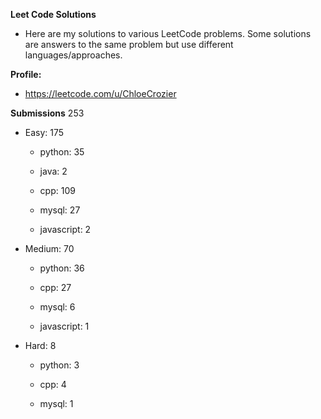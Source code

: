 **Leet Code Solutions**

- Here are my solutions to various LeetCode problems. Some solutions are answers to the same problem but use different languages/approaches.

**Profile:**

- https://leetcode.com/u/ChloeCrozier


**Submissions** 253
- Easy: 175

  -  python: 35

  -  java: 2

  -  cpp: 109

  -  mysql: 27

  -  javascript: 2


- Medium: 70

  -  python: 36

  -  cpp: 27

  -  mysql: 6

  -  javascript: 1


- Hard: 8

  -  python: 3

  -  cpp: 4

  -  mysql: 1
